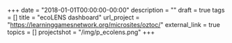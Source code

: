 +++
date = "2018-01-01T00:00:00-00:00"
description = ""
draft = true
tags = []
title = "ecoLENS dashboard"
url_project = "https://learninggamesnetwork.org/microsites/oztoc/"
external_link = true
topics = []
projectshot = "/img/p_ecolens.png"
+++
